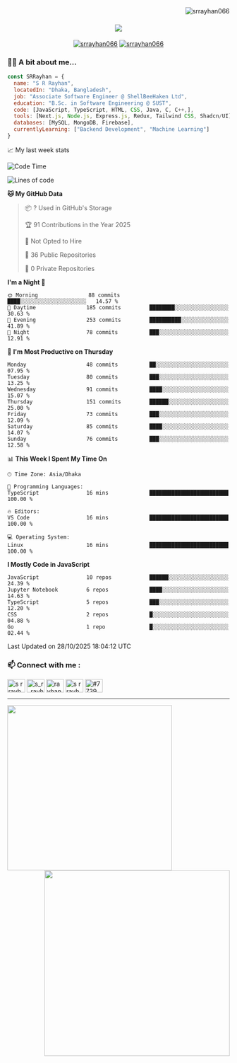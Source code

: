 <img align="right" src="https://komarev.com/ghpvc/?username=srrayhan066&label=Visitors&color=0e75b6&style=flat" alt="srrayhan066" />

<h1 align="center">
  <a href="https://git.io/typing-svg">
    <img src="https://readme-typing-svg.herokuapp.com/?lines=Hey+there!+👋;Code.+Create.+Innovate.+🚀;Turning+coffee+into+code+☕;Welcome+to+my+GitHub!+💻&center=true&size=30&width=600">
  </a>
</h1>

<p align="center">
  <a href="https://www.linkedin.com/in/s-r-rayhan066" target="_blank"><img src="https://img.shields.io/badge/LinkedIn-0077B5?style=for-the-badge&logo=linkedin&logoColor=white" alt="srrayhan066"/></a> 
  <a href="https://medium.com/@shafikulrahman66" target="_blank"><img src="https://img.shields.io/badge/Medium-12100E?style=for-the-badge&logo=medium&logoColor=white" alt="srrayhan066" /></a> 
</p>


### 👨‍💻 A bit about me...
```javascript
const SRRayhan = {
  name: "S R Rayhan",
  locatedIn: "Dhaka, Bangladesh",
  job: "Associate Software Engineer @ ShellBeeHaken Ltd",
  education: "B.Sc. in Software Engineering @ SUST",
  code: [JavaScript, TypeScript, HTML, CSS, Java, C, C++,],
  tools: [Next.js, Node.js, Express.js, Redux, Tailwind CSS, Shadcn/UI],
  databases: [MySQL, MongoDB, Firebase],
  currentlyLearning: ["Backend Development", "Machine Learning"]
}
```


📈 My last week stats
<!--START_SECTION:waka-->
![Code Time](http://img.shields.io/badge/Code%20Time-16%20mins-blue)

![Lines of code](https://img.shields.io/badge/From%20Hello%20World%20I%27ve%20Written-1.6%20million%20lines%20of%20code-blue)

**🐱 My GitHub Data** 

> 📦 ? Used in GitHub's Storage 
 > 
> 🏆 91 Contributions in the Year 2025
 > 
> 🚫 Not Opted to Hire
 > 
> 📜 36 Public Repositories 
 > 
> 🔑 0 Private Repositories 
 > 
**I'm a Night 🦉** 

```text
🌞 Morning                88 commits          ████░░░░░░░░░░░░░░░░░░░░░   14.57 % 
🌆 Daytime                185 commits         ████████░░░░░░░░░░░░░░░░░   30.63 % 
🌃 Evening                253 commits         ██████████░░░░░░░░░░░░░░░   41.89 % 
🌙 Night                  78 commits          ███░░░░░░░░░░░░░░░░░░░░░░   12.91 % 
```
📅 **I'm Most Productive on Thursday** 

```text
Monday                   48 commits          ██░░░░░░░░░░░░░░░░░░░░░░░   07.95 % 
Tuesday                  80 commits          ███░░░░░░░░░░░░░░░░░░░░░░   13.25 % 
Wednesday                91 commits          ████░░░░░░░░░░░░░░░░░░░░░   15.07 % 
Thursday                 151 commits         ██████░░░░░░░░░░░░░░░░░░░   25.00 % 
Friday                   73 commits          ███░░░░░░░░░░░░░░░░░░░░░░   12.09 % 
Saturday                 85 commits          ████░░░░░░░░░░░░░░░░░░░░░   14.07 % 
Sunday                   76 commits          ███░░░░░░░░░░░░░░░░░░░░░░   12.58 % 
```


📊 **This Week I Spent My Time On** 

```text
🕑︎ Time Zone: Asia/Dhaka

💬 Programming Languages: 
TypeScript               16 mins             █████████████████████████   100.00 % 

🔥 Editors: 
VS Code                  16 mins             █████████████████████████   100.00 % 

💻 Operating System: 
Linux                    16 mins             █████████████████████████   100.00 % 
```

**I Mostly Code in JavaScript** 

```text
JavaScript               10 repos            ██████░░░░░░░░░░░░░░░░░░░   24.39 % 
Jupyter Notebook         6 repos             ████░░░░░░░░░░░░░░░░░░░░░   14.63 % 
TypeScript               5 repos             ███░░░░░░░░░░░░░░░░░░░░░░   12.20 % 
CSS                      2 repos             █░░░░░░░░░░░░░░░░░░░░░░░░   04.88 % 
Go                       1 repo              █░░░░░░░░░░░░░░░░░░░░░░░░   02.44 % 
```




 Last Updated on 28/10/2025 18:04:12 UTC
<!--END_SECTION:waka-->



<h3 align="left"> 📫 Connect with me :</h3>
<p align="left">

<a href="https://www.facebook.com/srrayhan066/" target="blank"><img align="center" src="https://raw.githubusercontent.com/rahuldkjain/github-profile-readme-generator/master/src/images/icons/Social/facebook.svg" alt="s r rayhan" height="30" width="40" /></a>
<a href="https://www.codechef.com/users/s_r_rayhan" target="blank"><img align="center" src="https://cdn.jsdelivr.net/npm/simple-icons@3.1.0/icons/codechef.svg" alt="s_r_rayhan" height="30" width="40" /></a>
<a href="https://codeforces.com/profile/rayhan66" target="blank"><img align="center" src="https://raw.githubusercontent.com/rahuldkjain/github-profile-readme-generator/master/src/images/icons/Social/codeforces.svg" alt="rayhan66" height="30" width="40" /></a>
<a href="https://auth.geeksforgeeks.org/user/s r rayhan" target="blank"><img align="center" src="https://raw.githubusercontent.com/rahuldkjain/github-profile-readme-generator/master/src/images/icons/Social/geeks-for-geeks.svg" alt="s r rayhan" height="30" width="40" /></a>
<a href="https://discord.gg/#7739" target="blank"><img align="center" src="https://raw.githubusercontent.com/rahuldkjain/github-profile-readme-generator/master/src/images/icons/Social/discord.svg" alt="#7739" height="30" width="40" /></a>
</p>

<hr>

<div>
<p align='center'>
<img  align="left" src="https://github-readme-stats-eight-theta.vercel.app/api/top-langs/?username=srrayhan066&layout=compact&langs_count=8&theme=algolia" width="373"/>
<img  align="right" src= "https://github-readme-stats.vercel.app/api?username=srrayhan066&count_private=true&show_icons=true&&theme=chartreuse-dark&include_all_commits=true%22%20" width="420"> 
</p>
</div>
